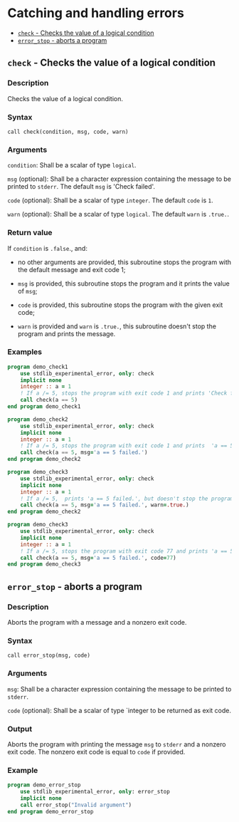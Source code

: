 # Catching and handling errors

* [`check` - Checks the value of a logical condition](#check---checks-the-value-of-a-logical-condition)
* [`error_stop` - aborts a program](#error_stop---aborts-a-program)


## `check` - Checks the value of a logical condition

### Description

Checks the value of a logical condition.

### Syntax

`call check(condition, msg, code, warn)`

### Arguments

`condition`: Shall be a scalar of type `logical`.

`msg` (optional): Shall be a character expression containing the message to be printed to `stderr`. The default `msg` is 'Check failed'.

`code` (optional): Shall be a scalar of type `integer`. The default `code` is `1`.

`warn` (optional): Shall be a scalar of type `logical`. The default `warn` is `.true.`.

### Return value

If `condition` is `.false`., and:

 * no other arguments are provided, this subroutine stops the program with the default message and exit code 1;

 * `msg` is provided, this subroutine stops the program and it prints the value of `msg`;

 * `code` is provided, this subroutine stops the program with the given exit code;

 * `warn` is provided and `warn` is `.true.`, this subroutine doesn't stop the program and prints the message.

### Examples

```fortran
program demo_check1
    use stdlib_experimental_error, only: check
    implicit none
    integer :: a = 1
    ! If a /= 5, stops the program with exit code 1 and prints 'Check failed.'
    call check(a == 5)
end program demo_check1
```
```fortran
program demo_check2
    use stdlib_experimental_error, only: check
    implicit none
    integer :: a = 1
    ! If a /= 5, stops the program with exit code 1 and prints  'a == 5 failed.'
    call check(a == 5, msg='a == 5 failed.')
end program demo_check2
```
```fortran
program demo_check3
    use stdlib_experimental_error, only: check
    implicit none
    integer :: a = 1
    ! If a /= 5,  prints 'a == 5 failed.', but doesn't stop the program.
    call check(a == 5, msg='a == 5 failed.', warn=.true.)
end program demo_check2
```
```fortran
program demo_check3
    use stdlib_experimental_error, only: check
    implicit none
    integer :: a = 1
    ! If a /= 5, stops the program with exit code 77 and prints 'a == 5 failed.'
    call check(a == 5, msg='a == 5 failed.', code=77)
end program demo_check3
```

## `error_stop` - aborts a program

### Description

Aborts the program with a message and a nonzero exit code.

### Syntax

`call error_stop(msg, code)`

### Arguments

`msg`: Shall be a character expression containing the message to be printed to `stderr`.

`code` (optional): Shall be a scalar of type `integer to be returned as exit code.

### Output

Aborts the program with printing the message `msg` to `stderr` and a nonzero exit code. The nonzero exit code is equal to `code` if provided.

### Example

```fortran
program demo_error_stop
    use stdlib_experimental_error, only: error_stop
    implicit none
    call error_stop("Invalid argument")
end program demo_error_stop
```
